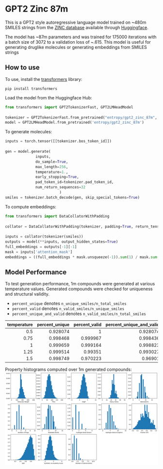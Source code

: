 # GPT2 Zinc 87m

This is a GPT2 style autoregressive language model trained on ~480m SMILES strings from the [ZINC database](https://zinc.docking.org/) available through [Huggingface](https://huggingface.co/entropy/gpt2_zinc_87m).

The model has ~87m parameters and was trained for 175000 iterations with a batch size of 3072 to a validation loss of ~.615. This model is useful for generating druglike molecules or generating embeddings from SMILES strings

## How to use
To use, install the [transformers](https://github.com/huggingface/transformers) library:

```
pip install transformers
```

Load the model from the Huggingface Hub:

```python
from transformers import GPT2TokenizerFast, GPT2LMHeadModel

tokenizer = GPT2TokenizerFast.from_pretrained("entropy/gpt2_zinc_87m", max_len=256)
model = GPT2LMHeadModel.from_pretrained('entropy/gpt2_zinc_87m')
```

To generate molecules:

```python
inputs = torch.tensor([[tokenizer.bos_token_id]])

gen = model.generate(
              inputs,
              do_sample=True, 
              max_length=256, 
              temperature=1.,
              early_stopping=True,
              pad_token_id=tokenizer.pad_token_id,
              num_return_sequences=32
                         )
smiles = tokenizer.batch_decode(gen, skip_special_tokens=True)
```

To compute embeddings:

```python
from transformers import DataCollatorWithPadding

collator = DataCollatorWithPadding(tokenizer, padding=True, return_tensors='pt')

inputs = collator(tokenizer(smiles))
outputs = model(**inputs, output_hidden_states=True)
full_embeddings = outputs[-1][-1]
mask = inputs['attention_mask']
embeddings = ((full_embeddings * mask.unsqueeze(-1)).sum(1) / mask.sum(-1).unsqueeze(-1))
```

## Model Performance

To test generation performance, 1m compounds were generated at various temperature values. Generated compounds were checked for uniqueness and structural validity.

* `percent_unique` denotes `n_unique_smiles/n_total_smiles`
* `percent_valid` denotes `n_valid_smiles/n_unique_smiles`
* `percent_unique_and_valid` denotes `n_valid_smiles/n_total_smiles`

|   temperature |   percent_unique |   percent_valid |   percent_unique_and_valid |
|--------------:|-----------------:|----------------:|---------------------------:|
|          0.5  |         0.928074 |        1        |                   0.928074 |
|          0.75 |         0.998468 |        0.999967 |                   0.998436 |
|          1    |         0.999659 |        0.999164 |                   0.998823 |
|          1.25 |         0.999514 |        0.99351  |                   0.993027 |
|          1.5  |         0.998749 |        0.970223 |                   0.96901  |

Property histograms computed over 1m generated compounds:
![property histograms](https://github.com/kheyer/gpt2_zinc_87m/blob/main/generated_properties.png)



